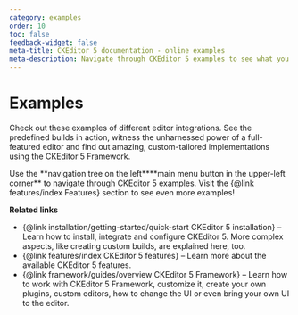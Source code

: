 ```yaml
---
category: examples
order: 10
toc: false
feedback-widget: false
meta-title: CKEditor 5 documentation - online examples
meta-description: Navigate through CKEditor 5 examples to see what you are able to create using this rich text editing framework.
---
```


# Examples

Check out these examples of different editor integrations. See the predefined builds in action, witness the unharnessed power of a full-featured editor and find out amazing, custom-tailored implementations using the CKEditor 5 Framework.

<info-box>
	Use the <span class="navigation-hint_desktop">**navigation tree on the left**</span><span class="navigation-hint_mobile">**main menu button in the upper-left corner**</span> to navigate through CKEditor 5 examples. Visit the {@link features/index Features} section to see even more examples!
</info-box>

**Related links**

 * {@link installation/getting-started/quick-start CKEditor 5 installation} &ndash; Learn how to install, integrate and configure CKEditor 5. More complex aspects, like creating custom builds, are explained here, too.
 * {@link features/index CKEditor 5 features} &ndash; Learn more about the available CKEditor 5 features.
 * {@link framework/guides/overview CKEditor 5 Framework} &ndash; Learn how to work with CKEditor 5 Framework, customize it, create your own plugins, custom editors, how to change the UI or even bring your own UI to the editor.
